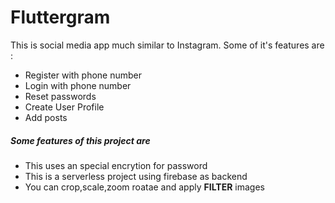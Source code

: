 # Fluttergram

This is social media app much similar to Instagram.
Some of it's features are :
* Register with phone number
* Login with phone number
* Reset passwords
* Create User Profile
* Add posts
  


##### Some features of this project are
* This uses an special encrytion for password
* This is a serverless project using firebase as backend
* You can crop,scale,zoom roatae and apply **FILTER** images
  
  




